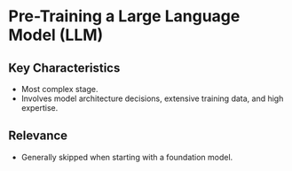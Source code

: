 # Pre-Training a Large Language Model (LLM)

## Key Characteristics
- Most complex stage.
- Involves model architecture decisions, extensive training data, and high expertise.

## Relevance
- Generally skipped when starting with a foundation model.